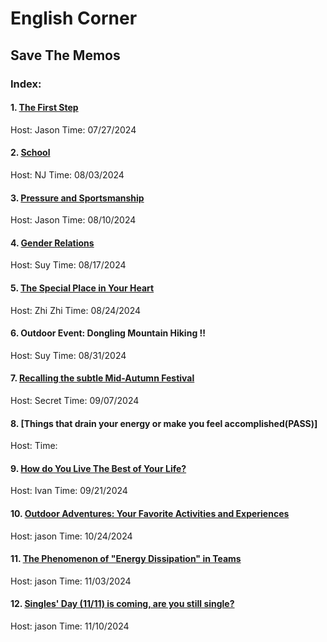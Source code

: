 # English Corner
## Save The Memos
### Index:
#### 1. [The First Step](https://u-desu.github.io/udesu.github.io/2024-07-27-English-Corner.html)
Host: Jason
Time: 07/27/2024
#### 2. [School](https://u-desu.github.io/udesu.github.io/2024-08-03-English-Corner.html)
Host: NJ
Time: 08/03/2024
#### 3. [Pressure and Sportsmanship](https://u-desu.github.io/udesu.github.io/2024-08-10-English-Corner.html)
Host: Jason
Time: 08/10/2024
#### 4. [Gender Relations](https://u-desu.github.io/udesu.github.io/2024-08-17-English-Corner.html)
Host: Suy
Time: 08/17/2024
#### 5. [The Special Place in Your Heart](https://u-desu.github.io/udesu.github.io/2024-08-24-English-Corner.html)
Host: Zhi Zhi
Time: 08/24/2024
#### 6. Outdoor Event: Dongling Mountain Hiking !!
Host: Suy
Time: 08/31/2024
#### 7. [Recalling the subtle Mid-Autumn Festival](https://u-desu.github.io/udesu.github.io/2024-09-07-English-Corner.html)
Host: Secret
Time: 09/07/2024
#### 8. [Things that drain your energy or make you feel accomplished(PASS)]
Host: 
Time: 
#### 9. [How do You Live The Best of Your Life?](https://u-desu.github.io/udesu.github.io/2024-09-21-English-Corner.html)
Host: Ivan
Time: 09/21/2024
#### 10. [Outdoor Adventures: Your Favorite Activities and Experiences](https://u-desu.github.io/udesu.github.io/2024-10-26-English-Corner.html)
Host: jason
Time: 10/24/2024
#### 11. [The Phenomenon of "Energy Dissipation" in Teams](https://u-desu.github.io/udesu.github.io/2024-11-03-English-Corner.html)
Host: jason
Time: 11/03/2024
#### 12. [Singles' Day (11/11) is coming, are you still single?](https://u-desu.github.io/udesu.github.io/2024-11-10-English-Corner.html)
Host: jason
Time: 11/10/2024


